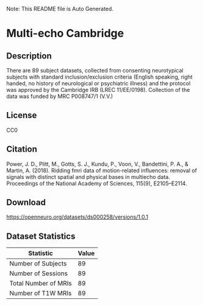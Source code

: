 Note: This README file is Auto Generated.

# Multi-echo Cambridge

## Description

There are 89 subject datasets, collected from consenting neurotypical subjects with standard inclusion/exclusion criteria (English speaking, right handed, no history of neurological or psychiatric illness) and the protocol was approved by the Cambridge IRB (LREC 11/EE/0198). Collection of the data was funded by MRC P008747/1 (V.V.)


## License

CC0

## Citation

Power, J. D., Plitt, M., Gotts, S. J., Kundu, P., Voon, V., Bandettini, P. A., & Martin, A. (2018). Ridding fmri data of motion-related influences: removal of signals with distinct spatial and physical bases in multiecho data. Proceedings of the National Academy of Sciences, 115(9), E2105–E2114.

## Download

https://openneuro.org/datasets/ds000258/versions/1.0.1

## Dataset Statistics

| Statistic | Value |
| --- | --- |
| Number of Subjects | 89 |
| Number of Sessions | 89 |
| Total Number of MRIs | 89 |
| Number of T1W MRIs | 89 |

